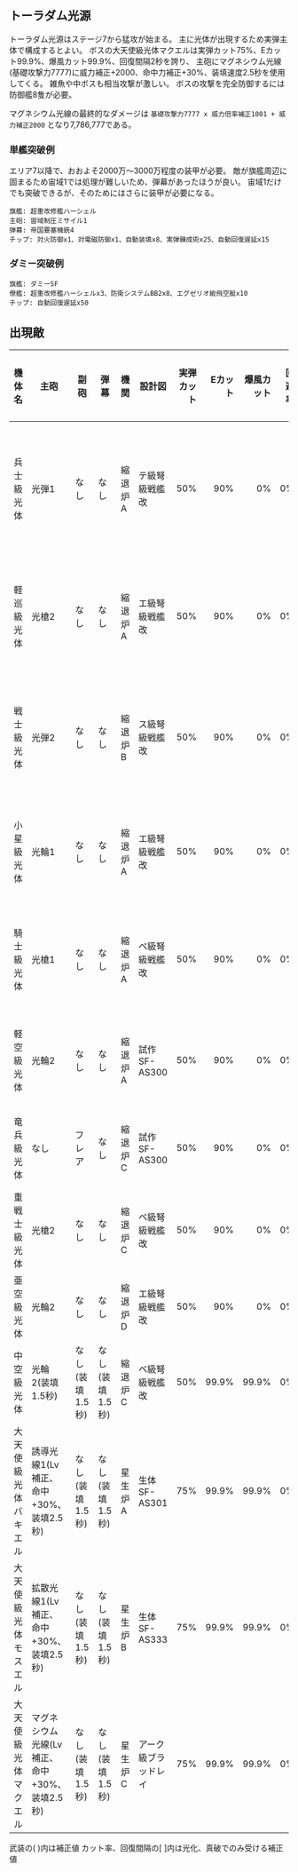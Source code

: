 ## トーラダム光源

トーラダム光源はステージ7から猛攻が始まる。
主に光体が出現するため実弾主体で構成するとよい。
ボスの大天使級光体マクエルは実弾カット75%、Eカット99.9%、爆風カット99.9%、回復間隔2秒を誇り、
主砲にマグネシウム光線(基礎攻撃力7777)に威力補正+2000、命中力補正+30%、装填速度2.5秒を使用してくる。
雑魚や中ボスも相当攻撃が激しい。
ボスの攻撃を完全防御するには防御艦8隻が必要。

マグネシウム光線の最終的なダメージは `基礎攻撃力7777 x 威力倍率補正1001 + 威力補正2000` となり7,786,777である。


### 単艦突破例

エリア7以降で、おおよそ2000万～3000万程度の装甲が必要。
敵が旗艦周辺に固まるため宙域1では処理が難しいため、弾幕があったほうが良い。
宙域1だけでも突破できるが、そのためにはさらに装甲が必要になる。

```
旗艦: 超重改修艦ハーシェル
主砲: 宙域制圧ミサイル1
弾幕: 帝国要塞機銃4
チップ: 対火防御x1、対電磁防御x1、自動装填x8、実弾錬成術x25、自動回復遅延x15
```

### ダミー突破例

```
旗艦: ダミーSF
僚艦: 超重改修艦ハーシェルx3、防衛システムBB2x8、エグゼリオ級飛空艇x10
チップ: 自動回復遅延x50
```

## 出現敵

<ul class="enemies-list"></ul>

| 機体名               | 主砲                                          | 副砲            | 弾幕            | 機関    | 設計図               | 実弾カット | Eカット | 爆風カット | 回避率 | 爆風回避率 | 回復間隔 | 登場ステージ                  |
|----------------------|-----------------------------------------------|-----------------|-----------------|---------|----------------------|-----------:|--------:|-----------:|-------:|-----------:|----------|-------------------------------|
| 兵士級光体           | 光弾1                                         | なし            | なし            | 縮退炉A | テ級弩級戦艦改       |        50% |     90% |         0% |     0% |         0% | 15秒     | 1、2、3、4、5、6、7、8、9、10 |
| 軽巡級光体           | 光槍2                                         | なし            | なし            | 縮退炉A | エ級弩級戦艦改       |        50% |     90% |         0% |     0% |         0% | 15秒     | 1ボス、4、5、6、7、8、9、10   |
| 戦士級光体           | 光弾2                                         | なし            | なし            | 縮退炉B | ス級弩級戦艦改       |        50% |     90% |         0% |     0% |         0% | 15秒     | 2、3、4、5、6、7、8、9、10    |
| 小星級光体           | 光輪1                                         | なし            | なし            | 縮退炉A | エ級弩級戦艦改       |        50% |     90% |         0% |     0% |         0% | 15秒     | 2ボス、5、6、7、8、9、10      |
| 騎士級光体           | 光槍1                                         | なし            | なし            | 縮退炉A | ペ級弩級戦艦改       |        50% |     90% |         0% |     0% |         0% | 15秒     | 3、4、5、6、7、8、9、10       |
| 軽空級光体           | 光輪2                                         | なし            | なし            | 縮退炉A | 試作SF-AS300         |        50% |     90% |         0% |     0% |         0% | 15秒     | 3ボス、6、7、8、9、10         |
| 竜兵級光体           | なし                                          | フレア          | なし            | 縮退炉C | 試作SF-AS300         |        50% |     90% |         0% |     0% |         0% | 15秒     | 4ボス、7、8、9、10            |
| 重戦士級光体         | 光槍2                                         | なし            | なし            | 縮退炉C | ペ級弩級戦艦改       |        50% |     90% |         0% |     0% |         0% | 15秒     | 5ボス、8、9、10               |
| 亜空級光体           | 光輪2                                         | なし            | なし            | 縮退炉D | エ級弩級戦艦改       |        50% |     90% |         0% |     0% |         0% | 15秒     | 6ボス、9、10                  |
| 中空級光体           | 光輪2(装填1.5秒)                              | なし(装填1.5秒) | なし(装填1.5秒) | 縮退炉C | ペ級弩級戦艦改       |        50% |   99.9% |      99.9% |     0% |         0% | 4秒      | 7ボス、9、10                  |
| 大天使級光体バキエル | 誘導光線1(Lv補正、命中+30%、装填2.5秒)        | なし(装填1.5秒) | なし(装填1.5秒) | 星生炉A | 生体SF-AS301         |        75% |   99.9% |      99.9% |     0% |         0% | 2秒      | 8ボス                         |
| 大天使級光体モスエル | 拡散光線1(Lv補正、命中+30%、装填2.5秒)        | なし(装填1.5秒) | なし(装填1.5秒) | 星生炉B | 生体SF-AS333         |        75% |   99.9% |      99.9% |     0% |         0% | 2秒      | 9ボス                         |
| 大天使級光体マクエル | マグネシウム光線(Lv補正、命中+30%、装填2.5秒) | なし(装填1.5秒) | なし(装填1.5秒) | 星生炉C | アーク級ブラッドレイ |        75% |   99.9% |      99.9% |     0% |         0% | 2秒      | 10ボス                        |

武装の( )内は補正値
カット率、回復間隔の[ ]内は光化、真破でのみ受ける補正値
